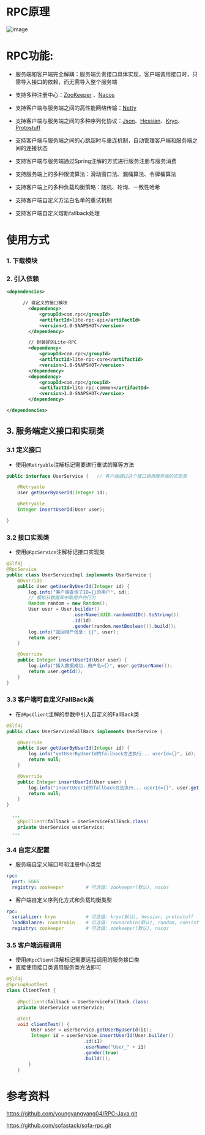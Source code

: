 # RPC原理

![image](https://github.com/user-attachments/assets/93a032c0-a8e7-46d0-af7a-30db7ecf5f97)



# RPC功能:
- 服务端和客户端完全解耦：服务端负责接口具体实现，客户端调用接口时，只需导入接口的依赖，而无需导入整个服务端

- 支持多种注册中心：[ZooKeeper](https://github.com/apache/zookeeper.git) 、[Nacos](https://github.com/alibaba/nacos.git)

- 支持客户端与服务端之间的高性能网络传输：[Netty](https://github.com/netty/netty.git)

- 支持客户端与服务端之间的多种序列化协议：[Json](https://www.json.org/json-en.html)、[Hessian](http://hessian.caucho.com/)、[Kryo](https://github.com/EsotericSoftware/kryo.git)、[Protostuff](https://github.com/protostuff/protostuff.git)

- 支持客户端与服务端之间的心跳超时与重连机制，自动管理客户端和服务端之间的连接状态

- 支持客户端与服务端通过Spring注解的方式进行服务注册与服务消费

- 支持服务端上的多种限流算法：滑动窗口法、漏桶算法、令牌桶算法

- 支持客户端上的多种负载均衡策略：随机、轮询、一致性哈希

- 支持客户端自定义方法白名单的重试机制

- 支持客户端自定义熔断fallback处理


  
# 使用方式
### 1. 下载模块

### 2. 引入依赖

```xml
<dependencies>

      // 自定义的接口模块
    	<dependency>
            <groupId>com.rpc</groupId>
            <artifactId>lite-rpc-api</artifactId> 
            <version>1.0-SNAPSHOT</version>
        </dependency>

        // 封装好的Lite-RPC
        <dependency>
            <groupId>com.rpc</groupId>
            <artifactId>lite-rpc-core</artifactId>
            <version>1.0-SNAPSHOT</version>
        </dependency>
        <dependency>
            <groupId>com.rpc</groupId>
            <artifactId>lite-rpc-common</artifactId>
            <version>1.0-SNAPSHOT</version>
        </dependency>

</dependencies>  

```

## 3. 服务端定义接口和实现类

### 3.1 定义接口

- 使用`@Retryable`注解标记需要进行重试的幂等方法

```java
public interface UserService {   // 客户端通过这个接口调用服务端的实现类

    @Retryable
    User getUserByUserId(Integer id);

    @Retryable
    Integer insertUserId(User user);

}
```

### 3.2 接口实现类

- 使用`@RpcService`注解标记接口实现类

```java
@Slf4j
@RpcService
public class UserServiceImpl implements UserService {
    @Override
    public User getUserByUserId(Integer id) {
        log.info("客户端查询了ID={}的用户", id);
        // 模拟从数据库中取用户的行为
        Random random = new Random();
        User user = User.builder()
                        .userName(UUID.randomUUID().toString())
                        .id(id)
                        .gender(random.nextBoolean()).build();
        log.info("返回用户信息: {}", user);
        return user;
    }

    @Override
    public Integer insertUserId(User user) {
        log.info("插入数据成功，用户名={}", user.getUserName());
        return user.getId();
    }
}
```

### 3.3 客户端可自定义FallBack类

- 在`@RpcClient`注解的参数中引入自定义的FallBack类

```java
@Slf4j
public class UserServiceFallBack implements UserService {

    @Override
    public User getUserByUserId(Integer id) {
        log.info("getUserByUserId的fallback方法执行... userId={}", id);
        return null;
    }

    @Override
    public Integer insertUserId(User user) {
        log.info("insertUserId的fallback方法执行... userId={}", user.getId());
        return null;
    }
}

```

```java
  ...
    @RpcClient(fallback = UserServiceFallBack.class)
    private UserService userService;
  ...
```

### 3.4 自定义配置

- 服务端自定义端口号和注册中心类型

```yaml
rpc:
  port: 6666
  registry: zookeeper        # 可选值: zookeeper(默认), nacos
```

- 客户端自定义序列化方式和负载均衡类型

```yaml
rpc:
  serializer: kryo           # 可选值: kryo(默认), hessian, protostuff
  loadBalance: roundrobin    # 可选值: roundrobin(默认), random, consistenthash
  registry: zookeeper        # 可选值: zookeeper(默认), nacos
```


### 3.5 客户端远程调用

- 使用`@RpcClient`注解标记需要远程调用的服务接口类
- 直接使用接口类调用服务类方法即可

```java
@Slf4j
@SpringBootTest
class ClientTest {
    
    @RpcClient(fallback = UserServiceFallBack.class)
    private UserService userService;

    @Test
    void clientTest() {
         User user = userService.getUserByUserId(i1);
         Integer id = userService.insertUserId(User.builder()
                            .id(i1)
                            .userName("User_" + i1)
                            .gender(true)
                            .build());
        }
    }
```




# 参考资料

https://github.com/youngyangyang04/RPC-Java.git

https://github.com/sofastack/sofa-rpc.git
